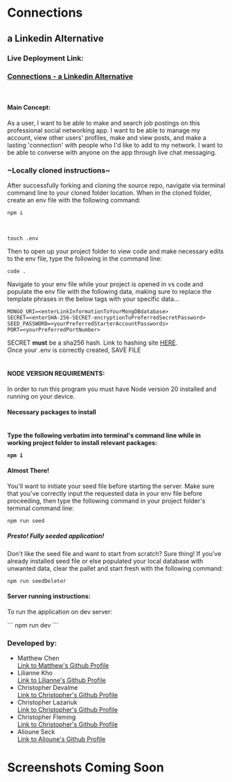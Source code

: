 <h1>Connections</h1>
<h2>a Linkedin Alternative</h2>

<h3>Live Deployment Link: </h3>
<a href="connections.mattchen.me"><h3>Connections - a Linkedin Alternative</h3></a>
<br>

<h4>Main Concept: </h4>
<div>As a user, I want to be able to make and search job postings on this professional social networking app. I want to be able to manage my account, view other users' profiles, make and view posts, and make a lasting 'connection' with people who I'd like to add to my network. I want to be able to converse with anyone on the app through live chat messaging.</div>

<h3>~Locally cloned instructions~</h3>
<p>After successfully forking and cloning the source repo, navigate via terminal command line to your cloned folder location. When in the cloned folder, create an env file with the following command: </p>

```
npm i
```
<br>

```
touch .env
```

<p>Then to open up your project folder to view code and make necessary edits to the env file, type the following in the command line: </p>

```
code .
```


<p>Navigate to your env file while your project is opened in vs code and populate the env file with the following data, making sure to replace the template phrases in the below tags with your specific data...</p>

```
MONGO_URI=<enterLinkInformationToYourMongDBdatabase>
SECRET=<enterSHA-256-SECRET-encryptionToPreferredSecretPassword>
SEED_PASSWORD=<yourPreferredStarterAccountPasswords>
PORT=<yourPreferredPortNumber>
```

SECRET <strong>must</strong> be a sha256 hash. Link to hashing site <a href="https://emn178.github.io/online-tools/sha256.html">HERE</a>.
<br>Once your .env is correctly created, SAVE FILE<br><br>

<h4>NODE VERSION REQUIREMENTS:</h4>
In order to run this program you must have Node version 20 installed and running on your device.
<br>
<h4>Necessary packages to install<h4>
<br> Type the following verbatim into terminal's command line while in working project folder to install relevant packages:<br>

```
npm i
```

<h4>Almost There!</h4>
<p>You'll want to initiate your seed file before starting the server. Make sure that you've correctly input the requested data in your env file before proceeding, then type the following command in your project folder's terminal command line: </p>

```
npm run seed
```

<h5>Presto! Fully seeded application!</h5>
<p>Don't like the seed file and want to start from scratch? Sure thing! If you've already installed seed file or else populated your local database with unwanted data, clear the pallet and start fresh with the following command: </p>

```
npm run seedDeleter
```


<h4>Server running instructions: </h4>

<p>To run the application on dev server: </p>
```
npm run dev
```


<h3>Developed by: </h3>
<ul>
    <li>Matthew Chen</li>
    <a href="https://github.com/mchen719">Link to Matthew's Github Profile</a>
    <li>Lilianne Kho</li>
    <a href="https://github.com/liliannekho">Link to Lilianne's Github Profile</a>
        <li>Christopher Devalme</li>
    <a href="https://github.com/NeverGiveUpForLife32">Link to Christopher's Github Profile</a>
        <li>Christopher Lazariuk</li>
    <a href="https://github.com/Clazariuk1">Link to Christopher's Github Profile</a>
        <li>Christopher Fleming</li>
    <a href="https://github.com/NeverGiveUpForLife32">Link to Christopher's Github Profile</a>
        <li>Alioune Seck</li>
    <a href="https://github.com/JellyGodKyrie">Link to Alioune's Github Profile</a>
</ul>



<h1>Screenshots Coming Soon</h1>
